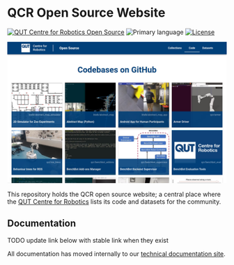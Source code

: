 # QCR Open Source Website

[![QUT Centre for Robotics Open Source](https://github.com/qcr/qcr.github.io/raw/master/misc/badge.svg)](https://qcr.github.io)
![Primary language](https://img.shields.io/github/languages/top/qcr/qcr.github.io)
[![License](https://img.shields.io/github/license/qcr/qcr.github.io)](./LICENSE.txt)

![Website snapshot](./.github/snapshot.jpg)

This repository holds the QCR open source website; a central place where the [QUT Centre for Robotics](https://research.qut.edu.au/qcr/) lists its code and datasets for the community.

## Documentation

TODO update link below with stable link when they exist

All documentation has moved internally to our [technical documentation site](https://docs.qcr.ai).

